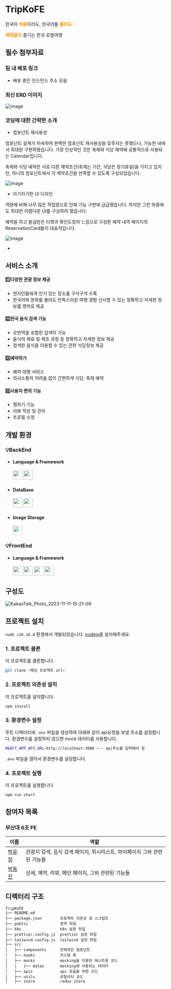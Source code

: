 # TripKoFE

한국이 <span style="color:#FF8A00">**처음**</span>이라도, 한국어를 <span style="color:#FF8A00">**몰라도**</span>

<span style="color:#FF8A00">**제약없이**</span> 즐기는 한국 로컬여행

## 필수 첨부자료

### 팀 내 배포 링크 

- 배포 중인 인스턴스 주소 모음

### 최신 ERD 이미지

![image](https://github.com/Step3-kakao-tech-campus/Team6_FE/assets/82745129/9e19fc11-7b7c-47b4-975b-6247d7003da8)
 

### 코딩에 대한 간략한 소개

- 컴포넌트 재사용성

컴포넌트 설계가 미숙하여 완벽한 컴포넌트 재사용성을 갖추지는 못했으나, 가능한 내에서 최대한 구현하혔습니다. 가장 인상적인 것은 축제와 식당 예약에 공통적으로 사용되는 Calendar입니다.

축제와 식당 예약은 서로 다른 제약조건(축제는 기간, 식당은 정기휴일)을 가지고 있지만, 하나의 컴포넌트에서 각 제약조건을 만족할 수 있도록 구성되었습니다.

![image](https://github.com/Step3-kakao-tech-campus/Team6_FE/assets/82745129/a2415925-e02d-4d92-ad63-9b3ed8495d37)

- 아기자기한 UI 디자인

역량에 비해 너무 많은 작업량으로 인해 기능 구현에 급급했습니다. 하지만 그런 와중에도 최대한 아름다운 UI를 구성하려 했습니다.

예약을 하고 발급받은 티켓과 확인도장의 느낌으로 구성한 예약 내역 페이지의 ReservationCard들이 대표적입니다.

![image](https://github.com/Step3-kakao-tech-campus/Team6_FE/assets/82745129/165a9f3c-5a4d-4941-a508-4e46f29ee7d0)


- 

## 서비스 소개

#### 1️⃣다양한 관광 정보 제공

- 현지인들에게 인기 있는 장소를 구석구석 수록
- 한국어와 문화를 몰라도 만족스러운 여행 경험 선사할 수 있는 정확하고 자세한 정보를 영어로 제공

#### 2️⃣한국 음식 검색 기능

- 오번역을 포함한 검색이 가능 
- 음식의 재료 및 제조 과정 등 정확하고 자세한 정보 제공
- 검색한 음식을 이용할 수 있는 관련 식당정보 제공

#### 3️⃣예약하기

- 예약 대행 서비스
- 의사소통의 어려움 없이 간편하게 식당, 축제 예약

#### 4️⃣사용자 편의 기능

- 찜하기 기능
- 리뷰 작성 및 관리
- 프로필 수정

## 개발 환경

### 💡BackEnd

- #### Language & Framework

    <img src="https://img.shields.io/badge/Java-007396?style=flat&logo=OpenJDK&logoColor=white" height="29"/> 
    <img src="https://img.shields.io/badge/springBoot-6DB33F?style=for-the-badge&logo=springBoot&logoColor=white" height="29"/> 

- #### DataBase
    <img src="https://img.shields.io/badge/Redis-DC382D?style=flat&logo=redis&logoColor=white" height="29"/> 
    <img src="https://img.shields.io/badge/MySQL-4479A1?style=flat&logo=mysql&logoColor=white" height="29"/> 

- #### Image Storage
    <img src="https://img.shields.io/badge/Amazon S3-569A31?style=flat&logo=amazons3&logoColor=white" height="29"/>

### 💡FrontEnd

- #### Language & Framework
    <img src="https://img.shields.io/badge/JavaScript-F7DF1E?style=flat&logo=JavaScript&logoColor=white" height="29"/>
    <img src="https://img.shields.io/badge/React-61DAFB?style=flat&logo=react&logoColor=white" height="29"/>
    <img src="https://img.shields.io/badge/Tailwind CSS-06B6D4?style=flat&logo=tailwindcss&logoColor=white" height="29"/>
    <img src="https://img.shields.io/badge/Redux-764ABC?style=flat&logo=redux&logoColor=white" height="29"/>

## 구성도

![KakaoTalk_Photo_2023-11-11-15-21-09](https://github.com/Step3-kakao-tech-campus/Team6_FE/assets/82745129/1f568612-43de-4e9a-bd2a-f824b51c2277)


## 프로젝트 설치

`node v16.16.0` 환경에서 개발되었습니다. [nodejs](https://nodejs.org/ko)를 설치해주세요.

### 1. 프로젝트 클론

이 프로젝트를 클론합니다.

```bash
git clone <해당 프로젝트 url>
```

### 2. 프로젝트 의존성 설치

이 프로젝트를 설치합니다.

```bash
npm install
```

### 3. 환경변수 설정

루트 디렉터리에 `.env` 파일을 생성하여 아래와 같이 api요청을 보낼 주소를 설정합니다. 환경변수를 설정하지 않으면 mock 데이터를 사용합니다.

```bash
REACT_APP_API_URL=http://localhost:3000 <-- api주소를 입력해야 함
```

`.env` 파일을 열어서 환경변수를 설정합니다.

### 4. 프로젝트 실행

이 프로젝트를 실행합니다.

```bash
npm run start
```

## 참여자 목록

### 부산대 6조 FE

| 이름                                 | 역할                                         |
|------------------------------------|--------------------------------------------|
| [박유정](https://github.com/udadai)   | 관광지 검색, 음식 검색 페이지, 위시리스트, 마이페이지 그와 관련된 기능들 |
| [박동진](https://github.com/minmunui) | 상세, 예약, 리뷰, 메인 페이지, 그와 관련된 기능들             |

## 디렉터리 구조

```
TripKoFE
├── README.md       
├── package.json        프로젝트 의존성 및 스크립트
├── public              정적 파일
├── k8s                 k8s 설정 파일
├── prettier.config.js  prettier 설정 파일
├── tailwind.config.js  tailwind 설정 파일
├── src 
│   ├── components      전체적인 컴포넌트
│   ├── hooks           커스텀 훅
│   ├── mocks           mocking을 이용한 테스트용 코드
│   │   ├── datas       mocking에 사용되는 데이터
│   ├── apis            api 호출을 위한 코드
│   ├── utils           유틸리티 코드
│   ├── store           redux store

```
